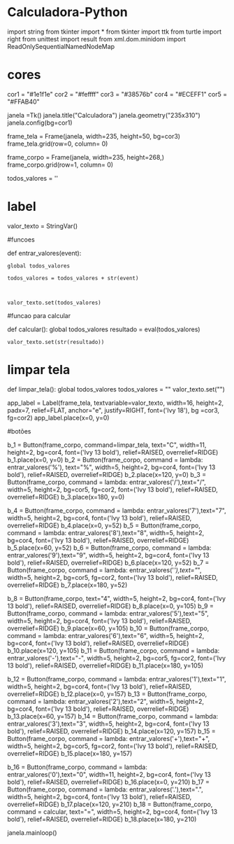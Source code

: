 # Calculadora-Python

import string
from tkinter import *
from tkinter import ttk
from turtle import right
from unittest import result
from xml.dom.minidom import ReadOnlySequentialNamedNodeMap


# cores

cor1 = "#1e1f1e"
cor2 = "#feffff"
cor3 = "#38576b"
cor4 = "#ECEFF1"
cor5 = "#FFAB40"



janela =Tk()
janela.title("Calculadora")
janela.geometry("235x310")
janela.config(bg=cor1)

frame_tela = Frame(janela, width=235, height=50, bg=cor3)
frame_tela.grid(row=0, column= 0)

frame_corpo = Frame(janela, width=235, height=268,)
frame_corpo.grid(row=1, column= 0)




todos_valores = ''

# label

valor_texto = StringVar()

#funcoes

def entrar_valores(event):

    global todos_valores

    todos_valores = todos_valores + str(event)
    

    
    valor_texto.set(todos_valores)



#funcao para calcular

def calcular():
    global todos_valores
    resultado = eval(todos_valores)

    valor_texto.set(str(resultado))

   

# limpar tela

def limpar_tela():
    global todos_valores
    todos_valores = ""
    valor_texto.set("")






app_label = Label(frame_tela, textvariable=valor_texto, width=16, height=2, padx=7, relief=FLAT, anchor="e", justify=RIGHT, font=('Ivy 18'), bg =cor3, fg=cor2)
app_label.place(x=0, y=0)


#botões

b_1 = Button(frame_corpo, command=limpar_tela, text="C", width=11, height=2, bg=cor4, font=('Ivy 13 bold'), relief=RAISED, overrelief=RIDGE)
b_1.place(x=0, y=0)
b_2 = Button(frame_corpo, command = lambda: entrar_valores('%'), text="%", width=5, height=2, bg=cor4, font=('Ivy 13 bold'), relief=RAISED, overrelief=RIDGE)
b_2.place(x=120, y=0)
b_3 = Button(frame_corpo, command = lambda: entrar_valores('/'),text="/", width=5, height=2, bg=cor5, fg=cor2, font=('Ivy 13 bold'), relief=RAISED, overrelief=RIDGE)
b_3.place(x=180, y=0)

b_4 = Button(frame_corpo, command = lambda: entrar_valores('7'),text="7", width=5, height=2, bg=cor4, font=('Ivy 13 bold'), relief=RAISED, overrelief=RIDGE)
b_4.place(x=0, y=52)
b_5 = Button(frame_corpo, command = lambda: entrar_valores('8'),text="8", width=5, height=2, bg=cor4, font=('Ivy 13 bold'), relief=RAISED, overrelief=RIDGE)
b_5.place(x=60, y=52)
b_6 = Button(frame_corpo, command = lambda: entrar_valores('9'),text="9", width=5, height=2, bg=cor4, font=('Ivy 13 bold'), relief=RAISED, overrelief=RIDGE)
b_6.place(x=120, y=52)
b_7 = Button(frame_corpo, command = lambda: entrar_valores('*'),text="*", width=5, height=2, bg=cor5, fg=cor2, font=('Ivy 13 bold'), relief=RAISED, overrelief=RIDGE)
b_7.place(x=180, y=52)

b_8 = Button(frame_corpo, text="4", width=5, height=2, bg=cor4, font=('Ivy 13 bold'), relief=RAISED, overrelief=RIDGE)
b_8.place(x=0, y=105)
b_9 = Button(frame_corpo, command = lambda: entrar_valores('5'),text="5", width=5, height=2, bg=cor4, font=('Ivy 13 bold'), relief=RAISED, overrelief=RIDGE)
b_9.place(x=60, y=105)
b_10 = Button(frame_corpo, command = lambda: entrar_valores('6'),text="6", width=5, height=2, bg=cor4, font=('Ivy 13 bold'), relief=RAISED, overrelief=RIDGE)
b_10.place(x=120, y=105)
b_11 = Button(frame_corpo, command = lambda: entrar_valores('-'),text="-", width=5, height=2, bg=cor5, fg=cor2, font=('Ivy 13 bold'), relief=RAISED, overrelief=RIDGE)
b_11.place(x=180, y=105)

b_12 = Button(frame_corpo, command = lambda: entrar_valores('1'),text="1", width=5, height=2, bg=cor4, font=('Ivy 13 bold'), relief=RAISED, overrelief=RIDGE)
b_12.place(x=0, y=157)
b_13 = Button(frame_corpo, command = lambda: entrar_valores('2'),text="2", width=5, height=2, bg=cor4, font=('Ivy 13 bold'), relief=RAISED, overrelief=RIDGE)
b_13.place(x=60, y=157)
b_14 = Button(frame_corpo, command = lambda: entrar_valores('3'),text="3", width=5, height=2, bg=cor4, font=('Ivy 13 bold'), relief=RAISED, overrelief=RIDGE)
b_14.place(x=120, y=157)
b_15 = Button(frame_corpo, command = lambda: entrar_valores('+'),text="+", width=5, height=2, bg=cor5, fg=cor2, font=('Ivy 13 bold'), relief=RAISED, overrelief=RIDGE)
b_15.place(x=180, y=157)

b_16 = Button(frame_corpo, command = lambda: entrar_valores('0'),text="0", width=11, height=2, bg=cor4, font=('Ivy 13 bold'), relief=RAISED, overrelief=RIDGE)
b_16.place(x=0, y=210)
b_17 = Button(frame_corpo, command = lambda: entrar_valores('.'),text=".", width=5, height=2, bg=cor4, font=('Ivy 13 bold'), relief=RAISED, overrelief=RIDGE)
b_17.place(x=120, y=210)
b_18 = Button(frame_corpo, command = calcular, text="=", width=5, height=2, bg=cor4, font=('Ivy 13 bold'), relief=RAISED, overrelief=RIDGE)
b_18.place(x=180, y=210)




janela.mainloop()
